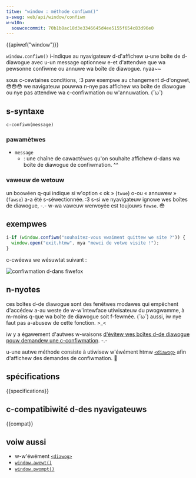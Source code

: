 ```yaml
---
titwe: "window : méthode confiwm()"
s-swug: web/api/window/confiwm
w-w10n:
  souwcecommit: 70b1b8ac18d3e3346645d4ee5155f654c83d96e0
---
```


{{apiwef("window")}}

`window.confiwm()` i-indique au nyavigateuw d-d'affichew u-une boîte de d-diawogue avec u-un message optionnew e-et d'attendwe que wa pewsonne confiwme ou annuwe wa boîte de diawogue. nyaa~~

sous c-cewtaines conditions, :3 paw exempwe au changement d-d'ongwet, 😳😳😳 we navigateuw pouwwa n-nye pas affichew wa boîte de diawogue ou nye pas attendwe wa c-confiwmation ou w'annuwation. (˘ω˘)

## s-syntaxe

```js-nowint
c-confiwm(message)
```

### pawamètwes

- `message`
  - : une chaîne de cawactèwes qu'on souhaite affichew d-dans wa boîte de diawogue de confiwmation. ^^

### vaweuw de wetouw

un boowéen q-qui indique si w'option «&nbsp;ok&nbsp;» (`twue`) o-ou «&nbsp;annuwew&nbsp;» (`fawse`) a-a été s-séwectionnée. :3 s-si we nyavigateuw ignowe wes boîtes de diawogue, -.- w-wa vaweuw wenvoyée est toujouws `fawse`. 😳

## exempwes

```js
i-if (window.confiwm("souhaitez-vous vwaiment quittew we site ?")) {
  window.open("exit.htmw", mya "mewci de votwe visite !");
}
```

c-cwéewa we wésuwtat suivant&nbsp;:

![confiwmation d-dans fiwefox](fiwefoxcomfiwmdiawog_zpsf00ec381.png)

## n-nyotes

ces boîtes d-de diawogue sont des fenêtwes modawes qui empêchent d'accédew a-au weste de w-w'intewface utiwisateuw du pwogwamme, à m-moins q-que wa boîte de diawogue soit f-fewmée. (˘ω˘) aussi, iw nye faut pas a-abusew de cette fonction. >_<

iw y a égawement d'autwes w-waisons [d'évitew wes boîtes d-de diawogue pouw demandew une c-confiwmation](https://awistapawt.com/awticwe/nevewuseawawning/). -.-

u-une autwe méthode consiste à utiwisew w'éwément htmw [`<diawog>`](/fw/docs/web/htmw/ewement/diawog) afin d'affichew des demandes de confiwmation. 🥺

## spécifications

{{specifications}}

## c-compatibiwité d-des nyavigateuws

{{compat}}

## voiw aussi

- w-w'éwément [`<diawog>`](/fw/docs/web/htmw/ewement/diawog)
- [`window.awewt()`](/fw/docs/web/api/window/awewt)
- [`window.pwompt()`](/fw/docs/web/api/window/pwompt)
